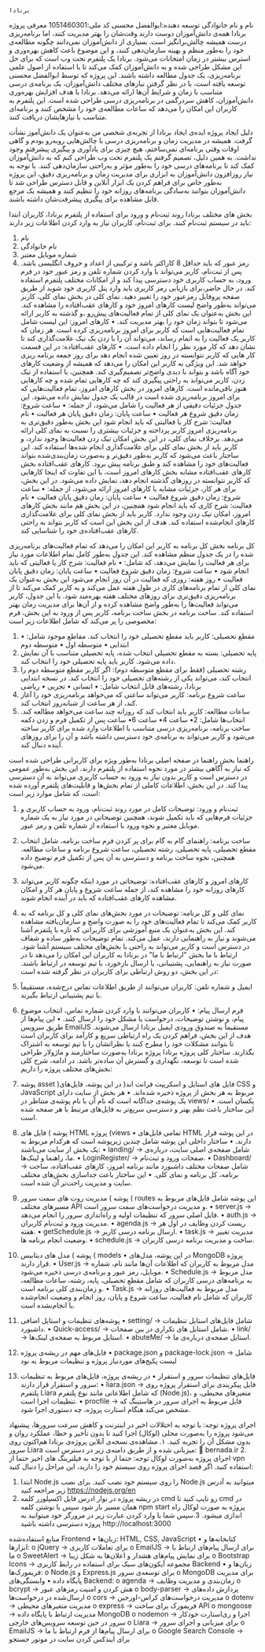           				   										               برنادا 
نام و نام خانوادگی توسعه دهنده:ابوالفضل محسنی
کد ملی:1051460301
معرفی پروژه برنادا
همه‌ی دانش‌آموزان دوست دارند وقت‌شان را بهتر مدیریت کنند، اما برنامه‌ریزی درست همیشه چالش‌برانگیز است. بسیاری از دانش‌آموزان نمی‌دانند چگونه مطالعه‌ی خود را به‌طور منظم و بهینه سازمان‌دهی کنند، و این موضوع باعث کاهش بهره‌وری و استرس بیشتر در زمان امتحانات می‌شود.
برنادا یک پلتفرم تحت وب است که برای حل این مشکل طراحی شده و به دانش‌آموزان کمک می‌کند تا با استفاده از اصول علمی برنامه‌ریزی، یک جدول مطالعه‌ داشته باشند. این پروژه که توسط ابوالفضل محسنی توسعه یافته است، با در نظر گرفتن نیازهای مختلف دانش‌آموزان، یک برنامه‌ی درسی متناسب با زمان و شرایط آن‌ها ارائه می‌دهد.
برنادا با هدف افزایش بهره‌وری دانش‌آموزان، کاهش سردرگمی در برنامه‌ریزی درسی طراحی شده است. این پلتفرم به کاربران این امکان را می‌دهد که ساعات مطالعه‌ی خود را مشخص کنند و برنامه‌ای متناسب با نیازهایشان دریافت کنند.

دلیل ایجاد پروژه
ایده‌ی ایجاد برنادا از تجربه‌ی شخصی من به‌عنوان یک دانش‌آموز نشأت گرفت. همیشه در مدیریت زمان و برنامه‌ریزی درسی با چالش‌هایی روبه‌رو بودم و گاهی اوقات وقتی برنامه‌ای نمی‌ساختم، هیچ چیزی برای یادآوری و پیگیری پیشرفتم وجود نداشت. به همین دلیل، تصمیم گرفتم یک پلتفرم تحت وب طراحی کنم که به دانش‌آموزان کمک کند تا برنامه‌های درسی خود را به‌طور مؤثر و به‌راحتی سازمان‌دهی کنند.
با توجه به نیاز روزافزون دانش‌آموزان به ابزاری برای مدیریت زمان و برنامه‌ریزی دقیق، این پروژه به‌طور خاص برای فراهم کردن یک ابزار آنلاین و قابل دسترس طراحی شد تا دانش‌آموزان بتوانند به‌سادگی برنامه‌های روزانه خود را تنظیم کنند و همیشه یک مرجع قابل مشاهده برای پیگیری پیشرفت‌شان داشته باشند.

بخش های مختلف برنادا
روند ثبت‌نام و ورود
برای استفاده از پلتفرم برنادا، کاربران ابتدا باید در سیستم ثبت‌نام کنند. برای ثبت‌نام، کاربران نیاز به وارد کردن اطلاعات زیر دارند:
1.  نام
2.  نام خانوادگی
3.  شماره موبایل معتبر
4.  رمز عبور که باید حداقل 8 کاراکتر باشد و ترکیبی از اعداد و حروف انگلیسی باشد.
پس از ثبت‌نام، کاربر می‌تواند با وارد کردن شماره تلفن و رمز عبور خود در فرم ورود، به حساب کاربری خود دسترسی پیدا کند و از امکانات مختلف پلتفرم استفاده کند.
در  حال حاضر،برای بازیابی رمز کاربری باید  وارد پنل کاربری خود شوید از طریق صفحه پروفایل رمزعبور خود را تغییر دهید.
نمای کلی
در بخش نمای کلی، کاربر می‌تواند به‌طور واضح لیست کارهای امروز خود و کارهای عقب‌افتاده را مشاهده کند. این بخش به‌عنوان یک نمای کلی از تمام فعالیت‌های پیش‌رو ،و گذشته به کاربر ارائه می‌شود تا بتواند زمان خود را بهتر مدیریت کند.
•   کارهای امروز: این لیست شامل تمام فعالیت‌هایی است که کاربر برای امروز برنامه‌ریزی کرده است. هر زمان که کاربر یک فعالیت را به اتمام رساند، می‌تواند آن را با زدن یک تیک علامت‌گذاری کند تا نشان دهد که کار مورد نظر را انجام داده است.
•   کارهای عقب‌افتاده: در این قسمت کار هایی که کاربر نتوانسته در روز تعیین شده انجام دهد برای روز جمعه برنامه ریزی خواهد شد.
این ویژگی به کاربر این امکان را می‌دهد که همیشه از وضعیت کارهای خود آگاه باشد و بتواند با دیدی واضح‌تر تصمیم‌گیری کند. همچنین، با استفاده از تیک زدن، کاربر می‌تواند به راحتی پیگیری کند که چه کارهایی تمام شده و چه کارهایی هنوز باقی‌مانده است.
کارهای امروز
در بخش کارهای امروز، تمام فعالیت‌هایی که برای امروز برنامه‌ریزی شده است در قالب یک جدول نمایش داده می‌شود. این جدول جزئیات دقیقی از هر فعالیت را شامل می‌شود، از جمله:
•   ساعت شروع: زمان دقیق شروع هر فعالیت
•   ساعت پایان: زمان دقیق پایان هر فعالیت
•   نام فعالیت: شرح کار یا فعالیتی که باید انجام شود
این بخش به‌طور دقیق‌تری به برنامه‌ریزی امروز کاربر پرداخته و جزئیات بیشتری را نسبت به نمای کلی ارائه می‌دهد. برخلاف نمای کلی، در این بخش امکان تیک زدن فعالیت‌ها وجود ندارد، و کاربر باید از بخش نمای کلی برای علامت‌گذاری انجام شده‌ها استفاده کند. این ساختار باعث می‌شود که کاربر به‌طور دقیق‌تر و به‌صورت زمان‌بندی‌شده بتواند فعالیت‌های خود را مشاهده کند و طبق برنامه پیش برود.
کارهای عقب‌افتاده
بخش کارهای عقب‌افتاده مشابه بخش کارهای امروز است، با این تفاوت که اینجا کارهایی که کاربر نتوانسته در روزهای گذشته انجام دهد، نمایش داده می‌شود. در این بخش، برای هر کار، جزئیات مشابه با کارهای امروز ارائه می‌شود، از جمله:
•   ساعت شروع: زمان دقیق شروع فعالیت
•   ساعت پایان: زمان دقیق پایان فعالیت
•   نام فعالیت: شرح کاری که باید انجام شود
همچنین، در این بخش هم مانند بخش کارهای امروز، امکان تیک زدن وجود ندارد. کاربر باید از بخش نمای کلی برای علامت‌گذاری کارهای انجام‌شده استفاده کند. هدف از این بخش این است که کاربر بتواند به راحتی کارهای عقب‌افتاده‌ی خود را شناسایی کند.

کل برنامه
بخش کل برنامه به کاربر این امکان را می‌دهد که تمام فعالیت‌های برنامه‌ریزی شده را در یک جدول منظم مشاهده کند. این جدول به‌طور کامل تمام اطلاعات مورد نیاز برای هر فعالیت را نمایش می‌دهد، که شامل:
•   نام فعالیت: شرح کار یا فعالیتی که باید انجام شود
•   ساعت شروع: زمان دقیق شروع فعالیت
•   ساعت پایان: زمان دقیق پایان فعالیت
•   روز هفته: روزی که فعالیت در آن روز انجام می‌شود
این بخش به‌عنوان یک نمای کلی از تمام برنامه‌های کاری در طول هفته عمل می‌کند و به کاربر کمک می‌کند تا از برنامه‌ریزی دقیق‌تری برای روزهای مختلف هفته بهره‌مند شود. با این جدول، کاربر می‌تواند فعالیت‌ها را به‌طور واضح مشاهده کرده و از آن‌ها برای مدیریت زمان بهتر استفاده کند.
ساخت برنامه
در بخش ساخت برنامه، کاربر پس از ورود به این بخش، فرم مخصوصی را پر می‌کند که شامل اطلاعات زیر است:
1.  مقطع تحصیلی: کاربر باید مقطع تحصیلی خود را انتخاب کند. مقاطع موجود شامل:
•   ابتدایی
•   متوسطه اول
•   متوسطه دوم
2.  پایه تحصیلی: بسته به مقطع تحصیلی انتخاب شده، پایه تحصیلی متناسب با آن نمایش داده می‌شود. کاربر باید پایه تحصیلی خود را انتخاب کند.
3.  رشته تحصیلی (فقط برای مقطع متوسطه دوم): اگر کاربر مقطع متوسطه دوم را انتخاب کند، می‌تواند یکی از رشته‌های تحصیلی خود را انتخاب کند. در نسخه ابتدایی برنادا، رشته‌های قابل انتخاب شامل:
•   انسانی
•   تجربی
•   ریاضی
4.  ساعت شروع برنامه: کاربر می‌تواند ساعتی که می‌خواهد برنامه‌ریزی خود را آغاز کند، از هر ساعت از شبانه‌روز انتخاب کند.
5.  ساعات مطالعه: کاربر باید انتخاب کند که روزانه چند ساعت می‌خواهد مطالعه کند. انتخاب‌ها شامل:
2•  ساعت
4•  ساعت
6•  ساعت
پس از تکمیل فرم و زدن دکمه ساخت برنامه، برنامه‌ریزی درسی متناسب با اطلاعات وارد شده برای کاربر ساخته می‌شود و کاربر می‌تواند به برنامه‌ی خود دسترسی داشته باشد و آن را برای روزهای آینده دنبال کند.

راهنما
بخش راهنما در صفحه اصلی برنادا به‌طور ویژه برای کاربرانی طراحی شده است که نیاز به آگاهی بیشتر در مورد نحوه استفاده از پلتفرم دارند. این بخش به‌طور عمومی در دسترس است و کاربر بدون نیاز به ورود به حساب کاربری می‌تواند به آن دسترسی پیدا کند. در این بخش، اطلاعات کاملی از تمام بخش‌ها و قابلیت‌های پلتفرم آورده شده است، که شامل موارد زیر است:
1.  ثبت‌نام و ورود: توضیحات کامل در مورد روند ثبت‌نام، ورود به حساب کاربری و جزئیات فرم‌هایی که باید تکمیل شوند، همچنین توضیحاتی در مورد نیاز به یک شماره موبایل معتبر و نحوه ورود با استفاده از شماره تلفن و رمز عبور.
2.  ساخت برنامه: راهنمای گام به گام برای پر کردن فرم ساخت برنامه، شامل انتخاب مقطع تحصیلی، پایه تحصیلی، رشته تحصیلی، ساعت شروع برنامه و ساعات مطالعه. همچنین، نحوه ساخت برنامه و دسترسی به آن پس از تکمیل فرم توضیح داده می‌شود.
3.  کارهای امروز و کارهای عقب‌افتاده: توضیحاتی در مورد اینکه چگونه کاربر می‌تواند کارهای روزانه خود را مشاهده کند، از جمله ساعت شروع و پایان هر کار و امکان مشاهده کارهای عقب‌افتاده که باید در آینده انجام شوند.
4.  نمای کلی و کل برنامه: توضیحات در مورد بخش‌های نمای کلی و کل برنامه که به کاربر کمک می‌کند تا تمام فعالیت‌های خود را به صورت واضح و سازمان‌یافته مشاهده کند.
این بخش به‌عنوان یک منبع آموزشی برای کاربرانی که تازه با پلتفرم آشنا می‌شوند و نیاز به راهنمایی دارند، عمل می‌کند. تمام توضیحات به‌طور ساده و شفاف در دسترس است و کاربر می‌تواند به راحتی با بخش‌های مختلف سیستم آشنا شود.
ارتباط با ما
بخش "ارتباط با ما" در برنادا به کاربران این امکان را می‌دهد تا در صورت نیاز به راهنمایی، پشتیبانی، یا ارسال بازخورد، با تیم توسعه در ارتباط باشند.
در این بخش، دو روش ارتباطی برای کاربران در نظر گرفته شده است:
1.  ایمیل و شماره تلفن: کاربران می‌توانند از طریق اطلاعات تماس درج‌شده، مستقیماً با تیم پشتیبانی ارتباط بگیرند.
2.  فرم ارسال پیام:
•   کاربران می‌توانند با وارد کردن شماره تماس، انتخاب موضوع پیام، و نوشتن توضیحات، درخواست یا مشکل خود را ارسال کنند.
•   این پیام‌ها از طریق سرویس EmailJS مستقیماً به صندوق ورودی ایمیل برنادا ارسال می‌شوند.
هدف از این بخش، فراهم کردن یک راه ارتباطی سریع و کارآمد برای کاربران است تا بتوانند مشکلات خود را مطرح کنند یا نظراتشان را با تیم توسعه به اشتراک بگذارند.
ساختار کلی پروژه برنادا
پروژه برنادا به‌صورت ساختارمند و ماژولار طراحی شده است تا توسعه، نگهداری و گسترش آن ساده‌تر باشد. در ادامه، شرح کلی بخش‌های مختلف پروژه را داریم:

1. پوشه  asset )فایل های استایل و اسکریپت فرانت اند(
در این پوشه، فایل‌های CSS و JavaScript مربوط به هر بخش از پروژه ذخیره شده‌اند.
•   هر بخش از سایت دارای یک پوشه‌ی جداگانه است که نام آن با نام پوشه‌ی متناظر در views/ یکسان است.
•   این ساختار باعث نظم بهتر و دسترسی سریع‌تر به فایل‌های مرتبط با هر صفحه شده است.

2. پوشه ) فایل های HTML پروژه (views 
•   تمامی فایل‌های HTML در این پوشه قرار دارند.
•   ساختار داخلی این پوشه شامل چندین زیرپوشه است که هرکدام مربوط به یک بخش از سایت می‌باشند:
•   landing/ → شامل صفحه‌ی اصلی سایت، درباره‌ی ما، راهنما و لینک‌ها.
•   LoginRegister/ → صفحات ورود و ثبت‌نام.
•   Dashboard/ → شامل صفحات مختلف داشبورد مانند برنامه امروز، کارهای عقب‌افتاده، ساخت برنامه، کل برنامه و نمای کلی.
•   این ساختار باعث جداسازی بخش‌های مختلف سایت و مدیریت راحت‌تر آن شده است.

3. پوشه ) مدیریت روت های سمت سرور ( routes 
این پوشه شامل فایل‌های مربوط به مسیرهای مختلف API و مدیریت درخواست‌های سمت سرور است.
•   server.js → فایل اصلی سرور که تنظیمات اولیه و راه‌اندازی سرور را انجام می‌دهد.
•   auth.js → مدیریت ورود و ثبت‌نام کاربران.
•   agenda.js → ریست کردن وظایف در اول هر هفته.
•   getSchedule.js →  ارسال برنامه درسی کاربر.
•   task.js → مدیریت تغییر وضعیت انجام برنامه ها.
•   schedule.js → ساخت و مدیریت برنامه درسی کاربران.

4. پوشه ) مدل های دیتابیس  ( models 
•   در این پوشه، مدل‌های MongoDB پروژه قرار دارند.
•   User.js → مدل مربوط به کاربران که اطلاعات آن‌ها مانند نام، شماره موبایل، رمز عبور و برنامه‌ی درسی ذخیره می‌شود.
•   Schedule.js → مدل مربوط به برنامه‌های درسی کاربران که شامل مقطع تحصیلی، پایه، رشته، ساعات مطالعه، و زمان‌بندی کلی برنامه است.
•   Task.js → مدل مربوط به فعالیت‌های روزانه کاربران که شامل نام فعالیت، ساعت شروع و پایان، روز انجام و وضعیت انجام‌شده یا انجام‌نشده است.

5. پوشه‌های تنظیمات و استایل اضافی
•   setting/ → شامل فایل‌های استایل تنظیمات داشبورد.
•   Quick-access/ → شامل استایل های تکراری در بین صفحات.
•   link/ → استایل مربوط به صفحه‌ی لینک‌ها.
•   abuteMe/ → استایل صفحه‌ی درباره‌ی ما.

6. فایل‌های مهم در ریشه‌ی پروژه
•   package.json و package-lock.json → شامل لیست پکیج‌های موردنیاز پروژه و تنظیمات مربوط به نود

7. فایل‌های تنظیمات سرور و استقرار
•   در ریشه‌ی پروژه، فایل‌های مربوط به تنظیمات سرور و استقرار قرار دارند:
•   liara.json → فایل پیکربندی برای استقرار پروژه روی پلتفرم Liara که شامل اطلاعاتی مانند نوع پلتفرم (Node.js)، متغیرهای محیطی، و تنظیمات اجرا است.
•   procfile → فایل مربوط به اجرای سرور در هاستینگ که مشخص می‌کند هنگام استارت پروژه، چه دستوری اجرا شود.

اجرای پروژه
توجه: با توجه به اختلالات اخیر در اینترنت و کاهش سرعت سرورها، پیشنهاد می‌شود پروژه را به‌صورت محلی (لوکال) اجرا کنید تا بدون تأخیر و خطا، عملکرد روان و بدون مشکل آن را تجربه کنید.
۱. مشاهده‌ی نسخه‌ی آنلاین
پروژه‌ی برنادا هم‌اکنون روی سرور Liara میزبانی شده و از طریق دامنه‌ی زیر در دسترس است:
🔗 bernada.ir
2. اجرای پروژه به‌صورت لوکال
توجه: حتما از  با توجه به فیلترینگ های اخیر حتما از vpn استفاده کنید.
اگر قصد اجرای پروژه روی سیستم خود را دارید، این مراحل را دنبال کنید:
1.  ابتدا Node.js را روی سیستم خود نصب کنید.
برای نصب Node.js میتوانید به آدرس زیر مراجعه کنید
https://nodejs.org/en
2. در  ریشه پروژه در نوار ادرس فایل اکسپلورر کلمه cmd رو تایپ کنید تا cmd در  همان مسیر باز شود سپس با نوشتن کلمه npm start پروژه به صورت لوکال راه اندازی میشود.
3.سپس شما با وارد کردن عبارت زیر در مرورگر خود میتوانید به پروژه دسترسی داشته باشید
http://localhost:3000

منابع استفاده‌شده
Frontend
•   زبان‌ها: HTML, CSS, JavaScript
•   کتابخانه‌ها و ابزارها:
o   jQuery → برای تعاملات کاربری
o   EmailJS → برای ارسال پیام‌های ارتباط با ما
o   SweetAlert → برای نمایش پیام‌های هشدار و اعلان‌ها به شکل زیبا
o   Bootstrap Icons → مجموعه آیکون‌های سبک برای استفاده در رابط کاربری
Backend
•   زبان‌ها و فریمورک‌ها:
o   Node.js و Express.js برای توسعه‌ی سرور
o   MongoDB برای مدیریت پایگاه داده
•   وابستگی‌های Backend:
o   agenda → زمان‌بندی و مدیریت وظایف
o   bcrypt → هش کردن و امنیت رمزهای عبور
o   body-parser → پردازش داده‌های ارسال‌شده در درخواست‌ها
o   cors → مدیریت درخواست‌های کراس-اورجین
o   dotenv → مدیریت متغیرهای محیطی
o   express → فریمورک برای ساخت API
o   mongoose → مدیریت ارتباط با پایگاه داده MongoDB
o   nodemon → اجرا و ری‌استارت خودکار سرور در حین توسعه
سرویس‌های خارجی
o   Liara → برای میزبانی و اجرای سرور
o   EmailJS → برای ارسال پیام‌ها از فرم ارتباط با ما
o   Google Search Console → برای ایندکس کردن سایت در موتور جستجو

